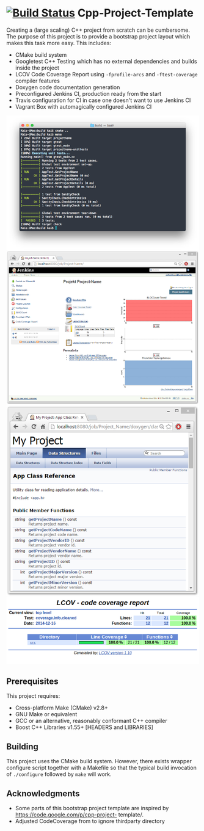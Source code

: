 [![Build Status](https://travis-ci.org/NewProggie/Cpp-Project-Template.svg?branch=master)](https://travis-ci.org/NewProggie/Cpp-Project-Template)
Cpp-Project-Template
====================
Creating a (large scaling) C++ project from scratch can be cumbersome. The purpose of this project is to provide a bootstrap project layout which makes this task more easy. This includes:

 * CMake build system
 * Googletest C++ Testing which has no external dependencies and builds inside the project
 * LCOV Code Coverage Report using `-fprofile-arcs` and `-ftest-coverage` compiler features
 * Doxygen code documentation generation
 * Preconfigured Jenkins CI, production ready from the start
 * Travis configuration for CI in case one doesn't want to use Jenkins CI
 * Vagrant Box with automagically configured Jenkins CI

 ![Logo](src/doc/screenshot-make.png)
 ![Jenkins](src/doc/screenshot-jenkins.png)
 ![Doxygen](src/doc/screenshot-doxygen.png)
 ![Coverage](src/doc/screenshot-coverage.png)

## Prerequisites
This project requires:
 * Cross-platform Make (CMake) v2.8+
 * GNU Make or equivalent
 * GCC or an alternative, reasonably conformant C++ compiler
 * Boost C++ Libraries v1.55+ [HEADERS and LIBRARIES]

## Building
This project uses the CMake build system. However, there exists wrapper
configure script together with a Makefile so that the typical build invocation
of `./configure` followed by `make` will work.

## Acknowledgments
 * Some parts of this bootstrap project template are inspired by https://code.google.com/p/cpp-project- template/.
 * Adjusted CodeCoverage from to ignore thirdparty directory
